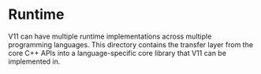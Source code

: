 # Runtime

V11 can have multiple runtime implementations across multiple programming
languages. This directory contains the transfer layer from the core C++ APIs
into a language-specific core library that V11 can be implemented in.
